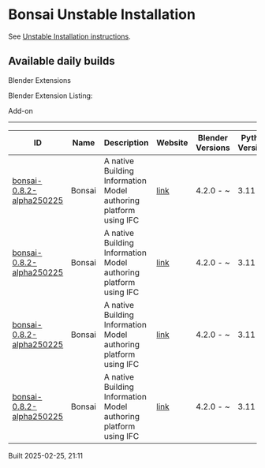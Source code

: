 # Bonsai Unstable Installation

See [Unstable Installation instructions](https://docs.bonsaibim.org/guides/development/installation.html#unstable-installation).

## Available daily builds

Blender Extensions


Blender Extension Listing:

Add-on

---

| ID | Name | Description | Website | Blender Versions | Python Versions | Platforms | Size |
| --- | --- | --- | --- | --- | --- | --- | --- |
| [bonsai-0.8.2-alpha250225](https://github.com/IfcOpenShell/IfcOpenShell/releases/download/bonsai-0.8.2-alpha2502252107/bonsai_py311-0.8.2-alpha250225-macos-arm64.zip?repository=https://raw.githubusercontent.com/IfcOpenShell/bonsai_unstable_repo/main/index.json&blender_version_min=4.2.0&platforms=macos-arm64&python_versions=3.11) | Bonsai | A native Building Information Model authoring platform using IFC | [link](https://bonsaibim.org/) | 4.2.0 - ~ | 3.11 | macos-arm64 | 102.3MB |
| [bonsai-0.8.2-alpha250225](https://github.com/IfcOpenShell/IfcOpenShell/releases/download/bonsai-0.8.2-alpha2502252107/bonsai_py311-0.8.2-alpha250225-linux-x64.zip?repository=https://raw.githubusercontent.com/IfcOpenShell/bonsai_unstable_repo/main/index.json&blender_version_min=4.2.0&platforms=linux-x64&python_versions=3.11) | Bonsai | A native Building Information Model authoring platform using IFC | [link](https://bonsaibim.org/) | 4.2.0 - ~ | 3.11 | linux-x64 | 108.2MB |
| [bonsai-0.8.2-alpha250225](https://github.com/IfcOpenShell/IfcOpenShell/releases/download/bonsai-0.8.2-alpha2502252107/bonsai_py311-0.8.2-alpha250225-macos-x64.zip?repository=https://raw.githubusercontent.com/IfcOpenShell/bonsai_unstable_repo/main/index.json&blender_version_min=4.2.0&platforms=macos-x64&python_versions=3.11) | Bonsai | A native Building Information Model authoring platform using IFC | [link](https://bonsaibim.org/) | 4.2.0 - ~ | 3.11 | macos-x64 | 100.7MB |
| [bonsai-0.8.2-alpha250225](https://github.com/IfcOpenShell/IfcOpenShell/releases/download/bonsai-0.8.2-alpha2502252107/bonsai_py311-0.8.2-alpha250225-windows-x64.zip?repository=https://raw.githubusercontent.com/IfcOpenShell/bonsai_unstable_repo/main/index.json&blender_version_min=4.2.0&platforms=windows-x64&python_versions=3.11) | Bonsai | A native Building Information Model authoring platform using IFC | [link](https://bonsaibim.org/) | 4.2.0 - ~ | 3.11 | windows-x64 | 87.6MB |

Built 2025-02-25, 21:11